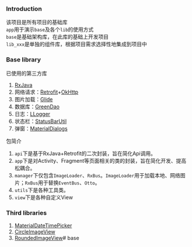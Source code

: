### Introduction
该项目是所有项目的基础库<br/>
`app`用于演示`base`及各个`lib`的使用方式<br/>
`base`是基础架构库，在此库的基础上开发项目<br/>
`lib_xxx`是单独的组件库，根据项目需求选择性地集成到项目中<br/>

### Base library
已使用的第三方库
1. [RxJava](https://github.com/ReactiveX/RxJava)
2. 网络请求：[Retrofit](https://github.com/square/retrofit)+[OkHttp](https://github.com/square/okhttp)
3. 图片加载：[Glide](https://github.com/bumptech/glide)
4. 数据库：[GreenDao](https://github.com/greenrobot/greenDAO)
5. 日志：[LLogger](https://github.com/wxcchdStar/LLogger)
6. 状态栏：[StatusBarUtil](https://github.com/laobie/StatusBarUtil)
7. 弹窗：[MaterialDialogs](https://github.com/afollestad/material-dialogs)

包简介
1. `api`下是基于RxJava+Retrofit的二次封装，旨在简化Api调用。
2. `app`下是对Activity、Fragment等页面相关的类的封装，旨在简化开发、提高松耦合。
3. `manager`下仅包含`ImageLoader`、`RxBus`。`ImageLoader`用于加载本地、网络图片；`RxBus`用于替换`EventBus`、`Otto`。
4. `utils`下是各种工具类。
5. `view`下是各种自定义View

### Third libraries
1. [MaterialDateTimePicker](https://github.com/wdullaer/MaterialDateTimePicker)
2. [CircleImageView](https://github.com/hdodenhof/CircleImageView)
3. [RoundedImageView](https://github.com/vinc3m1/RoundedImageView)# base
